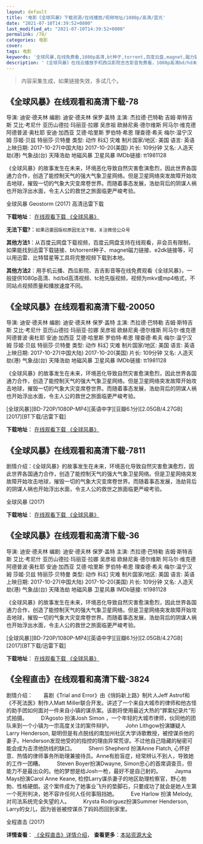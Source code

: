 ```yaml
---
layout: default
title: '电影《全球风暴》下载资源/在线播放/视频地址/1080p/高清/蓝光'
date: "2021-07-10T14:39:52+0800"
last_modified_at: "2021-07-10T14:39:52+0800"
permalink: /78/
categories: 电影
cover:
tags: 电影
keywords: '全球风暴,在线免费看,1080p高清,bt种子,torrent,百度云盘,magnet,磁力链,迅雷下载资源'
description: '《全球风暴》在线云播放手机西瓜影院吉吉影音免费看，1080p高清bd/hd未删减完整版和tc抢先枪版，mkv/mp4格式，附带bt/torrent种子、magnet/磁力链、百度云盘、网盘资源迅雷下载链接'
---
```


>内容采集生成，如果链接失效，多试几个。


## 《全球风暴》在线观看和高清下载-78

导演: 迪安·德夫林 编剧: 迪安·德夫林 保罗·盖特 主演: 杰拉德·巴特勒 吉姆·斯特吉斯 艾比·考尼什 亚历山德拉·玛丽亚·拉娜 吴彦祖 欧赫尼奥·德尔维斯 阿马尔·维克德 阿德普波·奥杜耶 安迪·加西亚 艾德·哈里斯 罗伯特·希恩 理查德·希夫 梅尔·温宁汉姆 莎姬·贝兹 特丽莎·贝特曼 类型: 动作 科幻 灾难 制片国家/地区: 美国 语言: 英语 上映日期: 2017-10-27(中国大陆) 2017-10-20(美国) 片长: 109分钟 又名: 人造天劫(港) 气象战(台) 天降浩劫 地磁风暴 卫星风暴 IMDb链接: tt1981128

《全球风暴》的故事发生在未来，环境恶化导致自然灾害愈演愈烈，因此世界各国通力合作，创造了能控制天气的强大气象卫星网络。但是卫星网络突发故障开始攻击地球，摧毁一切的气象大灾变席卷世界。而随着事态发展，浩劫背后的阴谋人祸也开始浮出水面，令主人公的救世之旅面临更严峻考验。


全球风暴 Geostorm (2017) 高清迅雷下载

**下载地址**： [在线观看下载 《全球风暴》](https://www.xl720.com/thunder/27273.html) 


**无法下载?**：`如果迅雷因版权原因无法下载，关注微信公众号 `

**其他方法1**：从百度云网盘下载视频，百度云网盘支持在线观看，非会员有限制，如果能找到迅雷下载链接、bt/torrent种子、magnet磁力链接、e2dk链接等，可以用迅雷、比特彗星等工具将完整视频下载到本地。

**其他方法2**：用手机云播、西瓜影院、吉吉影音等在线免费观看《全球风暴》，一般提供1080p高清、hd/bd高清视频、tc抢先版视频，视频为mkv或mp4格式，不同站点视频质量和播放速度不同。


## 《全球风暴》在线观看和高清下载-20050

导演: 迪安·德夫林 编剧: 迪安·德夫林 保罗·盖特 主演: 杰拉德·巴特勒 吉姆·斯特吉斯 艾比·考尼什 亚历山德拉·玛丽亚·拉娜 吴彦祖 欧赫尼奥·德尔维斯 阿马尔·维克德 阿德普波·奥杜耶 安迪·加西亚 艾德·哈里斯 罗伯特·希恩 理查德·希夫 梅尔·温宁汉姆 莎姬·贝兹 特丽莎·贝特曼 类型: 动作 科幻 灾难 制片国家/地区: 美国 语言: 英语 上映日期: 2017-10-27(中国大陆) 2017-10-20(美国) 片长: 109分钟 又名: 人造天劫(港) 气象战(台) 天降浩劫 地磁风暴 卫星风暴 IMDb链接: tt1981128

《全球风暴》的故事发生在未来，环境恶化导致自然灾害愈演愈烈，因此世界各国通力合作，创造了能控制天气的强大气象卫星网络。但是卫星网络突发故障开始攻击地球，摧毁一切的气象大灾变席卷世界。而随着事态发展，浩劫背后的阴谋人祸也开始浮出水面，令主人公的救世之旅面临更严峻考验。


[全球风暴][BD-720P/1080P-MP4][英语中字][豆瓣6.1分][2.05GB/4.27GB][2017][BT下载/迅雷下载]

**下载地址**： [在线观看下载 《全球风暴》](https://www.btdx8.com/torrent/qqfb_2017.html) 


## 《全球风暴》在线观看和高清下载-7811

剧情介绍：《全球风暴》的故事发生在未来，环境恶化导致自然灾害愈演愈烈，因此世界各国通力合作，创造了能控制天气的强大气象卫星网络。但是卫星网络突发故障开始攻击地球，摧毁一切的气象大灾变席卷世界。而随着事态发展，浩劫背后的阴谋人祸也开始浮出水面，令主人公的救世之旅面临更严峻考验。


全球风暴 (2017)

**下载地址**： [在线观看下载 《全球风暴》](https://www.btbtdy.me/btdy/dy11760.html) 


## 《全球风暴》在线观看和高清下载-36

导演: 迪安·德夫林 编剧: 迪安·德夫林 保罗·盖特 主演: 杰拉德·巴特勒 吉姆·斯特吉斯 艾比·考尼什 亚历山德拉·玛丽亚·拉娜 吴彦祖 欧赫尼奥·德尔维斯 阿马尔·维克德 阿德普波·奥杜耶 安迪·加西亚 艾德·哈里斯 罗伯特·希恩 理查德·希夫 梅尔·温宁汉姆 莎姬·贝兹 特丽莎·贝特曼 类型: 动作 科幻 灾难 制片国家/地区: 美国 语言: 英语 上映日期: 2017-10-27(中国大陆) 2017-10-20(美国) 片长: 109分钟 又名: 人造天劫(港) 气象战(台) 天降浩劫 地磁风暴 卫星风暴 IMDb链接: tt1981128

《全球风暴》的故事发生在未来，环境恶化导致自然灾害愈演愈烈，因此世界各国通力合作，创造了能控制天气的强大气象卫星网络。但是卫星网络突发故障开始攻击地球，摧毁一切的气象大灾变席卷世界。而随着事态发展，浩劫背后的阴谋人祸也开始浮出水面，令主人公的救世之旅面临更严峻考验。


[全球风暴][BD-720P/1080P-MP4][英语中字][豆瓣6.1分][2.05GB/4.27GB][2017][BT下载/迅雷下载]

**下载地址**： [在线观看下载 《全球风暴》](https://www.btdx8.com/torrent/qqfb_2017.html) 


## 《全程直击》在线观看和高清下载-3824

剧情介绍：　　喜剧《Trial and Error》由《俏妈新上路》制片人Jeff Astrof和《不死法医》制作人Matt Miller联合开发。讲述了一个来自大城市的律师和他古怪的助手团如何面对一件来自小镇的谋杀案。该剧将使用最近大热的“罪案纪录片”形式拍摄。  　　D’Agosto 扮演Josh Simon ，一个年轻的大城市律师，伙同他的团队来到一个小镇为一宗高度关注的案件辩护。  　　John Lithgow扮演嫌疑人Larry Henderson, 聪明但是有点脱线的南加州社区大学诗歌教授，被控谋杀他的妻子。Henderson发现他受的的指控的理由异常荒谬。不过他自己隐藏的秘密可能会成为击溃他防线的缺口。  　　Sherri Shepherd 扮演Anne Flatch, 心怀好意、热情的律师事务所助理兼接待员。Anne有脸盲症，经常辨认不到人，导致她的工作一团糟。  　　Steven Boyer扮演Dwayne, Simon忠心的首席调查员，但能力不是最出众的。他的梦想是给Josh一枪，最好不是自己射的。  　　Jayma Mays扮演Carol Anne Keane, 检控Larry谋杀妻子的地区助理检察官，野心勃勃、性格硬朗。这个案件成为了她事业飞升的垫脚石，只要成功了就会是她人生第一个死刑判决，她不容许任何人任何事阻挡她。  　　Eve Harlow 扮演 Melody, 对司法系统完全失望的人。  　　Krysta Rodriguez扮演Summer Henderson, Larry的女儿，因为爸爸被控谋杀了妈妈而回到家里。


全程直击 (2017)

**详情查看**： [《全程直击》详情介绍](/movie/3824/)， **查看更多**：[本站资源大全](/movie/t/all/)

